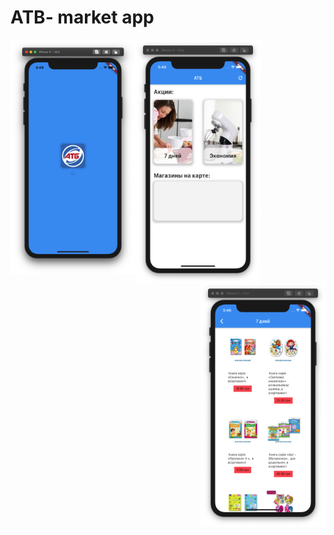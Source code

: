 # ATB- market app

<img src="/preview/1.png?raw=true" width="200" align="left">

<img src="/preview/2.png?raw=true" width="200" align="center">

<img src="/preview/3.png?raw=true" width="200" align="right">
